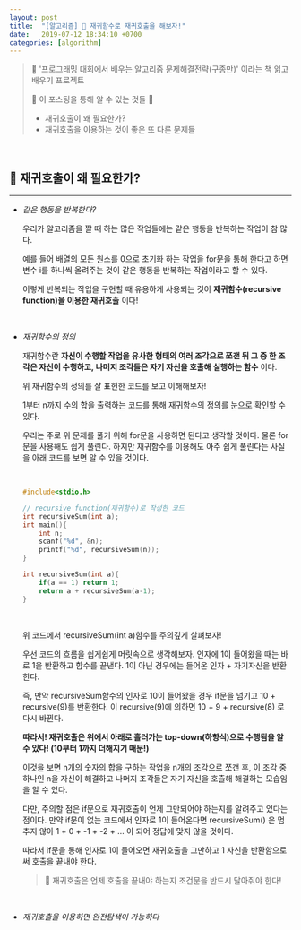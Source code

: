 ```yaml
---
layout: post
title:  "[알고리즘] 📢 재귀함수로 재귀호출을 해보자!"
date:   2019-07-12 18:34:10 +0700
categories: [algorithm]
---
```


> 🐋 '프로그래밍 대회에서 배우는 알고리즘 문제해결전략(구종만)' 이라는 책 읽고 배우기 프로젝트
>
>  🙋 이 포스팅을 통해 알 수 있는 것들 🙋 
>
> - 재귀호출이 왜 필요한가?
> - 재귀호출을 이용하는 것이 좋은 또 다른 문제들

<br>

## 📢 재귀호출이 왜 필요한가?
---

- _같은 행동을 반복한다?_

    우리가 알고리즘을 짤 때 하는 많은 작업들에는 같은 행동을 반복하는 작업이 참 많다.

    예를 들어 배열의 모든 원소를 0으로 초기화 하는 작업을 for문을 통해 한다고 하면 변수 i를 하나씩 올려주는 것이 같은 행동을 반복하는 작업이라고 할 수 있다.

    이렇게 반복되는 작업을 구현할 때 유용하게 사용되는 것이 __재귀함수(recursive function)을 이용한 재귀호출__ 이다!

    <br>

- _재귀함수의 정의_

    재귀함수란 __자신이 수행할 작업을 유사한 형태의 여러 조각으로 쪼갠 뒤 그 중 한 조각은 자신이 수행하고, 나머지 조각들은 자기 자신을 호출해 실행하는 함수__ 이다.

    위 재귀함수의 정의를 잘 표현한 코드를 보고 이해해보자!

    1부터 n까지 수의 합을 출력하는 코드를 통해 재귀함수의 정의를 눈으로 확인할 수 있다.

    우리는 주로 위 문제를 풀기 위해 for문을 사용하면 된다고 생각할 것이다. 물론 for문을 사용해도 쉽게 풀린다. 하지만 재귀함수를 이용해도 아주 쉽게 풀린다는 사실을 아래 코드를 보면 알 수 있을 것이다.

    <br>

    ~~~c
    #include<stdio.h>

    // recursive function(재귀함수)로 작성한 코드 
    int recursiveSum(int a);
    int main(){
        int n;
        scanf("%d", &n);
        printf("%d", recursiveSum(n));
    }

    int recursiveSum(int a){
        if(a == 1) return 1;
        return a + recursiveSum(a-1);
    }
    ~~~
    
    <br>

    위 코드에서 recursiveSum(int a)함수를 주의깊게 살펴보자!

    우선 코드의 흐름을 쉽게쉽게 머릿속으로 생각해보자. 인자에 1이 들어왔을 때는 바로 1을 반환하고 함수를 끝낸다. 1이 아닌 경우에는 들어온 인자 + 자기자신을 반환한다.

    즉, 만약 recursiveSum함수의 인자로 10이 들어왔을 경우 if문을 넘기고 10 + recursive(9)를 반환한다. 이 recursive(9)에 의하면 10 + 9 + recursive(8) 로 다시 바뀐다. 

    __따라서! 재귀호출은 위에서 아래로 흘러가는 top-down(하향식)으로 수행됨을 알 수 있다! (10부터 1까지 더해지기 때문!)__

    이것을 보면 n개의 숫자의 합을 구하는 작업을 n개의 조각으로 쪼갠 후, 이 조각 중 하나인 n을 자신이 해결하고 나머지 조각들은 자기 자신을 호출해 해결하는 모습임을 알 수 있다.

    다만, 주의할 점은 if문으로 재귀호출이 언제 그만되어야 하는지를 알려주고 있다는 점이다. 만약 if문이 없는 코드에서 인자로 1이 들어온다면 recursiveSum() 은 멈추지 않아 1 + 0 + -1 + -2 + ... 이 되어 정답에 맞지 않을 것이다. 

    따라서 if문을 통해 인자로 1이 들어오면 재귀호출을 그만하고 1 자신을 반환함으로써 호출을 끝내야 한다.

    > 👊 재귀호출은 언제 호출을 끝내야 하는지 조건문을 반드시 달아줘야 한다!

    <br>

- _재귀호출을 이용하면 완전탐색이 가능하다_


